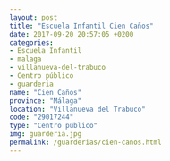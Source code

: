 ```yaml
---
layout: post
title: "Escuela Infantil Cien Caños"
date: 2017-09-20 20:57:05 +0200
categories:
- Escuela Infantil
- malaga
- villanueva-del-trabuco
- Centro público
- guarderia
name: "Cien Caños"
province: "Málaga"
location: "Villanueva del Trabuco"
code: "29017244"
type: "Centro público"
img: guarderia.jpg
permalink: /guarderias/cien-canos.html
---
```

